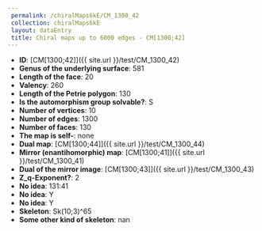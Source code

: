 ```yaml
--- 
 permalink: /chiralMaps6kE/CM_1300_42 
 collection: chiralMaps6kE
 layout: dataEntry
 title: Chiral maps up to 6000 edges - CM[1300;42]
---
```


- **ID**: [CM[1300;42]]({{ site.url }}/test/CM_1300_42)
- **Genus of the underlying surface**: 581
- **Length of the face**: 20
- **Valency**: 260
- **Length of the Petrie polygon**: 130
- **Is the automorphism group solvable?**: S
- **Number of vertices**: 10
- **Number of edges**: 1300
- **Number of faces**: 130
- **The map is self-**: none
- **Dual map**: [CM[1300;44]]({{ site.url }}/test/CM_1300_44)
- **Mirror (enantihomorphic) map**: [CM[1300;41]]({{ site.url }}/test/CM_1300_41)
- **Dual of the mirror image**: [CM[1300;43]]({{ site.url }}/test/CM_1300_43)
- **Z_q-Exponent?**: 2
- **No idea**:  131:41
- **No idea**: Y
- **No idea**: Y
- **Skeleton**: Sk(10;3)^65
- **Some other kind of skeleton**: nan
